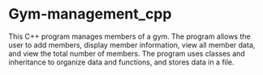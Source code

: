 # Gym-management_cpp
This C++ program manages members of a gym. The program allows the user to add members, display member information, view all member data, and view the total number of members. The program uses classes and inheritance to organize data and functions, and stores data in a file.
